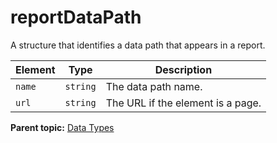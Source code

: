 # reportDataPath

A structure that identifies a data path that appears in a report.

|Element|Type|Description|
|-------|----|-----------|
|`name` |`string` |The data path name.|
|`url` |`string` |The URL if the element is a page.|

**Parent topic:** [Data Types](../data_types/datatypes.md)


